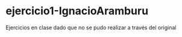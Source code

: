 # ejercicio1-IgnacioAramburu
Ejercicios en clase dado que no se pudo realizar a través del original
